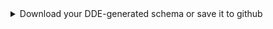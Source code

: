 <details>
  <summary>Download your DDE-generated schema or save it to github</summary>

  You can save your DDE-generated JSONLD schema file either to your personal computer or to GitHub.
  <details>
    <summary>Downloading your DDE-generated schema</summary>

    <ul>
      <li>Click the <a
          href="https://docs.google.com/presentation/d/1yl_aTm-od5U729-nVZWsGnl33oTDTS3NNlLzou60phI/edit#slide=id.p18">download
          button</a> to download your JSONLD schema<ul>
          <li>Name your DDE-generated file, and click download</li>
        </ul>
      </li>
    </ul>

  </details>
  <details>
    <summary>Saving your DDE-generated schema to GitHub</summary>

    <ul>
      <li>Click the <a
          href="https://docs.google.com/presentation/d/1yl_aTm-od5U729-nVZWsGnl33oTDTS3NNlLzou60phI/edit#slide=id.p19">GitHub
          icon</a> to save your JSONLD to a GitHub repository<ul>
          <li>Click &quot;<a
              href="https://docs.google.com/presentation/d/1yl_aTm-od5U729-nVZWsGnl33oTDTS3NNlLzou60phI/edit#slide=id.p21">get
              repos</a>&quot; to see repositories for which you have access</li>
          <li><a
              href="https://docs.google.com/presentation/d/1yl_aTm-od5U729-nVZWsGnl33oTDTS3NNlLzou60phI/edit#slide=id.p22">Select
              a repository</a> for which you have access</li>
          <li>To save a new file, slide the &quot;<a
              href="https://docs.google.com/presentation/d/1yl_aTm-od5U729-nVZWsGnl33oTDTS3NNlLzou60phI/edit#slide=id.p23">Update
              file</a>&quot; toggle to the off position</li>
          <li>Enter a name for your file and a github commit comment (if you wish) and click &quot;<a
              href="https://docs.google.com/presentation/d/1yl_aTm-od5U729-nVZWsGnl33oTDTS3NNlLzou60phI/edit#slide=id.p24">save</a>&quot;
          </li>
        </ul>
      </li>
    </ul>

  </details>
  <details>
    <summary>Interpreting the validation warnings</summary>

    <p>The DDE will automatically check your schema for JSON validation rules and <a
        href="https://docs.google.com/presentation/d/1yl_aTm-od5U729-nVZWsGnl33oTDTS3NNlLzou60phI/edit#slide=id.p20">give
        warnings if they are missing</a> </p>
    <ul>
      <li>If you are working on a type specification, ignore the warnings about validation as types do not use JSON
        Schema validation rules to apply property constraints</li>
      <li>If you are working on a profile specification, you should revisit the DDE validation editor and add JSON
        Schema validation rules to the properties that lack them</li>
    </ul>

  </details>

</details>